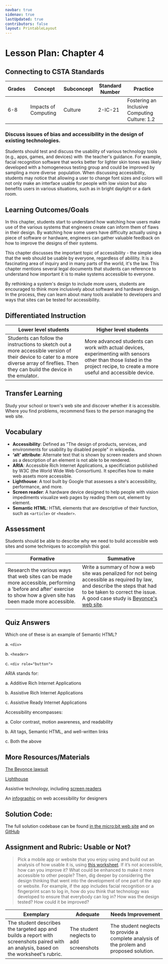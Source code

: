 ```yaml
---
navbar: true
sidenav: true
lastUpdated: true
contributors: false
layout: PrintableLayout
---
```


<div class="home">
<h1 class="page-inner-title">Lesson Plan: Chapter 4</h1>

## Connecting to CSTA Standards

Grades | Concept | Subconcept | Standard Number | Practice
---|---|---|---|---
6-8 | Impacts of Computing | Culture | 2-IC-21 | Fostering an Inclusive Computing Culture: 1.2 |

### Discuss issues of bias and accessibility in the design of existing technologies. 

Students should test and discuss the usability of various technology tools (e.g., apps, games, and devices) with  the teacher's guidance. For example, facial recognition software that works better for lighter skin tones was likely developed with a homogeneous testing group and could be improved by sampling a more diverse  population. When discussing accessibility, students may notice that allowing a user to change font sizes and colors will not only make an interface usable for people with low vision but also benefits users in various situations, such as in bright daylight or a dark room.

## Learning Outcomes/Goals

In this chapter, students start to understand how watching how users make use of the various systems that engineers create can inform them of flaws in their design. By watching how some users have difficulty actually using a piece of software or hardware, engineers can gather valuable feedback on how to improve the designs of their systems. 

This chapter discusses the important topic of accessibility - the simple idea that the web should be usable by everyone, regardless of abilility. It is a fascinating area of inquiry and in many parts of the world, it's the law. This chapter mentions several legal documents that students can reference to understand how important it is to make systems accessible to everyone.

By rethinking a system's design to include more users, students are encouraged to think more inclusively about software and hardware design. In the process, they can learn about many tools available to developers and ways that sites can be tested for accessibility.

## Differentiated Instruction

Lower level students | Higher level students
---|---
Students can follow the instructions to sketch out a more accessible version of their device to cater to a more diverse array of fireflies. Then they can build the device in the emulator. | More advanced students can work with actual devices, experimenting with sensors other than those listed in the project recipe, to create a more useful and accessible device.

## Transfer Learning

Study your school or town's web site and discover whether it is accessible. Where you find problems, recommend fixes to the person managing the web site.

## Vocabulary

- **Accessibility**: Defined as "The design of products, services, and environments for usability by disabled people" in wikipedia.
- **‘alt’ attribute**: Alternate text that is shown by screen readers and shown as a description of an element is not able to be rendered.
- **ARIA**: Accessible Rich Internet Applications, a specificiation published by W3C (the World Wide Web Consortium). It specifies how to make web assets more accessible.
- **Lighthouse**: A tool built by Google that assesses a site's accessibility, performance, and more.
- **Screen reader**: A hardware device designed to help people with vision impediments visualize web pages by reading them out, element by element. 
- **Semantic HTML**: HTML elements that are descriptive of their function, such as `<article>` or `<header>`.

## Assessment

Students should be able to describe why we need to build accessible web sites and some techniques to accomplish this goal.

Formative | Summative
---|---
Research the various ways that web sites can be made more accessible, performing a 'before and after' exercise to show how a given site has been made more accessible. | Write a summary of how a web site was penalized for not being accessible as required by law, and describe the steps that had to be taken to correct the issue. A good case study is [Beyonce's web site](https://www.boia.org/blog/beyonces-website-the-focus-of-an-accessibility-lawsuit).

## Quiz Answers

Which one of these is an example of Semantic HTML?  

a. `<div>`  

b. <span class="highlight">`<header>`</span>

c. `<div role="button">` 

ARIA stands for: 

a. Additive Rich Internet Applications

b. <span class="highlight">Assistive Rich Internet Applications</span> 

c. Assistive Ready Internet Applications 

Accessibility encompasses:  

a. Color contrast, motion awareness, and readability 

b. Alt tags, Semantic HTML, and well-written links  

c. <span class="highlight">Both the above</span> 

## More Resources/Materials

[The Beyonce lawsuit](https://www.boia.org/blog/beyonces-website-the-focus-of-an-accessibility-lawsuit)

[Lighthouse](https://developer.chrome.com/docs/lighthouse/)

Assistive technology, including [screen readers](https://www.afb.org/blindness-and-low-vision/using-technology/assistive-technology-products/screen-readers)

An [infographic](https://webaim.org/resources/designers/) on web accessibility for designers

## Solution Code: 

The full solution codebase can be found [in the micro:bit web site](https://makecode.microbit.org/_Ar1LpRJaMid8) and on [GitHub](https://github.com/CS4Kids/CS4Kids-Accessible-Refuge)

## Assignment and Rubric: Usable or Not?

> Pick a mobile app or website that you enjoy using and build out an analysis of how usable it is, using [this worksheet](https://www.cs4kids.club/assets/ch4-worksheet.pdf). If it’s not accessible, how can you improve it? What could be enhanced to make it more accessible to other people? Then, dig deeper by considering the design thinking that went into the development of one part of the app or website. For example, if the app includes facial recognition or a fingerprint scan to log in, how do you think that technology was developed to ensure that everybody can log in? How was the design tested? How could it be improved? 

Exemplary | Adequate | Needs Improvement 
---|---|---
The student describes the targeted app and builds a report with screenshots paired with an analysis, based on the worksheet's rubric. | The student neglects to add screenshots | The student neglects to provide a complete analysis of the prolem and proposed solution.
</div>